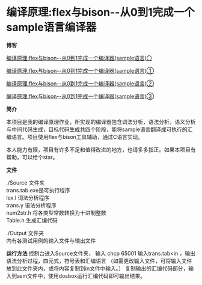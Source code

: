 # 编译原理:flex与bison--从0到1完成一个sample语言编译器

**博客**

[编译原理:flex与bison--从0到1完成一个编译器(sample语言)〇](https://blog.csdn.net/Yawning_Pants/article/details/120809257?spm=1001.2014.3001.5502)

[编译原理:flex与bison--从0到1完成一个编译器(sample语言)①](https://blog.csdn.net/Yawning_Pants/article/details/120808438?spm=1001.2014.3001.5502)

[编译原理:flex与bison--从0到1完成一个编译器(sample语言)②](https://blog.csdn.net/Yawning_Pants/article/details/124167295?spm=1001.2014.3001.5502)

[编译原理:flex与bison--从0到1完成一个编译器(sample语言)③](https://blog.csdn.net/Yawning_Pants/article/details/139422159?spm=1001.2014.3001.5502)



**简介**

本项目是我的编译原理作业，所实现的编译器包含词法分析，语法分析，语义分析与中间代码生成，目标代码生成共四个阶段，能将sample语言翻译成可执行的汇编语言。项目使用flex与bison工具辅助，通过C语言实现。

本人能力有限，项目有许多不足和值得改进的地方，也请多多指正。如果本项目有帮助，可以给个star。



**文件**

./Source 文件夹<br>
trans.tab.exe是可执行程序<br>
lex.l 词法分析程序<br>
trans.y 语法分析程序<br>
num2str.h 将各类型常数转换为十进制整数<br>
Table.h 生成汇编代码<br>

./Output 文件夹<br>
内有各测试用例的输入文件与输出文件



**运行方法**
控制台进入Source文件夹，
输入 chcp 65001
输入trans.tab<in ，输出语法分析过程，四元式，符号表和汇编语言
（如需更改输入文件，可将输入文件放到此文件夹内，或将内容复制到in文件中输入。）
复制输出的汇编代码部分，输入到asm文件中，使用dosbox运行汇编代码即可输出结果。

